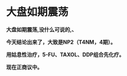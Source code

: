 大盘如期震荡
====



**大盘如期震荡,没什么可说的,、**

**今天结论出来了，大致是NP2（T4NM，4期）。**

**用姑息性治疗，5-FU、TAXOL、DDP组合先化疗。**

**现在正商议中。**
